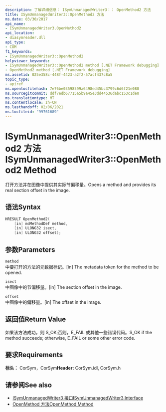 ```yaml
---
description: 了解详细信息： ISymUnmanagedWriter3：： OpenMethod2 方法
title: ISymUnmanagedWriter3::OpenMethod2 方法
ms.date: 03/30/2017
api_name:
- ISymUnmanagedWriter3.OpenMethod2
api_location:
- diasymreader.dll
api_type:
- COM
f1_keywords:
- ISymUnmanagedWriter3::OpenMethod2
helpviewer_keywords:
- ISymUnmanagedWriter3::OpenMethod2 method [.NET Framework debugging]
- OpenMethod2 method [.NET Framework debugging]
ms.assetid: 025e358c-448f-4423-a2f2-57acf437c8a5
topic_type:
- apiref
ms.openlocfilehash: 7e76be03598599a6498ed45bc3799c6d6f21e088
ms.sourcegitcommit: ddf7edb67715a5b9a45e3dd44536dabc153c1de0
ms.translationtype: MT
ms.contentlocale: zh-CN
ms.lasthandoff: 02/06/2021
ms.locfileid: "99761689"
---
```

# <a name="isymunmanagedwriter3openmethod2-method"></a><span data-ttu-id="d15c7-103">ISymUnmanagedWriter3::OpenMethod2 方法</span><span class="sxs-lookup"><span data-stu-id="d15c7-103">ISymUnmanagedWriter3::OpenMethod2 Method</span></span>

<span data-ttu-id="d15c7-104">打开方法并在图像中提供其实际节偏移量。</span><span class="sxs-lookup"><span data-stu-id="d15c7-104">Opens a method and provides its real section offset in the image.</span></span>  
  
## <a name="syntax"></a><span data-ttu-id="d15c7-105">语法</span><span class="sxs-lookup"><span data-stu-id="d15c7-105">Syntax</span></span>  
  
```cpp  
HRESULT OpenMethod2(
    [in] mdMethodDef method,  
    [in] ULONG32 isect,  
    [in] ULONG32 offset);  
```  
  
## <a name="parameters"></a><span data-ttu-id="d15c7-106">参数</span><span class="sxs-lookup"><span data-stu-id="d15c7-106">Parameters</span></span>  

 `method`  
 <span data-ttu-id="d15c7-107">中要打开的方法的元数据标记。</span><span class="sxs-lookup"><span data-stu-id="d15c7-107">[in] The metadata token for the method to be opened.</span></span>  
  
 `isect`  
 <span data-ttu-id="d15c7-108">中图像中的节偏移量。</span><span class="sxs-lookup"><span data-stu-id="d15c7-108">[in] The section offset in the image.</span></span>  
  
 `offset`  
 <span data-ttu-id="d15c7-109">中图像中的偏移量。</span><span class="sxs-lookup"><span data-stu-id="d15c7-109">[in] The offset in the image.</span></span>  
  
## <a name="return-value"></a><span data-ttu-id="d15c7-110">返回值</span><span class="sxs-lookup"><span data-stu-id="d15c7-110">Return Value</span></span>  

 <span data-ttu-id="d15c7-111">如果该方法成功，则 S_OK;否则，E_FAIL 或其他一些错误代码。</span><span class="sxs-lookup"><span data-stu-id="d15c7-111">S_OK if the method succeeds; otherwise, E_FAIL or some other error code.</span></span>  
  
## <a name="requirements"></a><span data-ttu-id="d15c7-112">要求</span><span class="sxs-lookup"><span data-stu-id="d15c7-112">Requirements</span></span>  

 <span data-ttu-id="d15c7-113">**标头：** CorSym，CorSym</span><span class="sxs-lookup"><span data-stu-id="d15c7-113">**Header:** CorSym.idl, CorSym.h</span></span>  
  
## <a name="see-also"></a><span data-ttu-id="d15c7-114">请参阅</span><span class="sxs-lookup"><span data-stu-id="d15c7-114">See also</span></span>

- [<span data-ttu-id="d15c7-115">ISymUnmanagedWriter3 接口</span><span class="sxs-lookup"><span data-stu-id="d15c7-115">ISymUnmanagedWriter3 Interface</span></span>](isymunmanagedwriter3-interface.md)
- [<span data-ttu-id="d15c7-116">OpenMethod 方法</span><span class="sxs-lookup"><span data-stu-id="d15c7-116">OpenMethod Method</span></span>](isymunmanagedwriter-openmethod-method.md)
